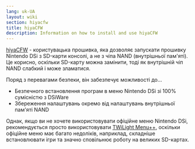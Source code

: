 ```yaml
---
lang: uk-UA
layout: wiki
section: hiyacfw
title: hiyaCFW
description: Information on how to install and use hiyaCFW
---
```


[hiyaCFW](https://github.com/RocketRobz/hiyaCFW) - користувацька прошивка, яка дозволяє запускати прошивку Nintendo DSi з SD-карти консолі, а не з чіпа NAND (внутрішньої пам'яті). Це корисно, оскільки SD-карту можна замінити, тоді як внутрішній чіп NAND слабкий і може зламатися.

Поряд з перевагами безпеки, він забезпечує можливості до...
- Безпечного встановлення програм в меню Nintendo DSi зі 100% сумісністю з DSiWare
- Збереження налаштувань окремо від налаштувань внутрішньої пам'яті NAND

Однак, якщо ви не хочете використовувати офіційне меню Nintendo DSi, рекомендується просто використовувати [TWiLight Menu++](../twilightmenu/), оскільки офіційне меню має багато недоліків, наприклад, складніше встановлювати ігри та значно сповільнює роботу на великих SD-картах.
